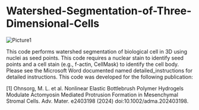 # Watershed-Segmentation-of-Three-Dimensional-Cells
![Picture1](https://github.com/user-attachments/assets/8ab26611-a166-4ae3-9f2e-a02c0dbe89af)

This code performs watershed segmentation of biological cell in 3D using nuclei as seed points. This code requires a nuclear stain to identify seed points and a cell stain (e.g., f-actin, CellMask) to identify the cell body. Please see the Microsoft Word documented named detailed_instructions for detailed instructions. This code was developed for the following publication: 

[1] Ohnsorg, M. L. et al. Nonlinear Elastic Bottlebrush Polymer Hydrogels Modulate Actomyosin Mediated Protrusion Formation in Mesenchymal Stromal Cells. Adv. Mater. e2403198 (2024) doi:10.1002/adma.202403198.
  
